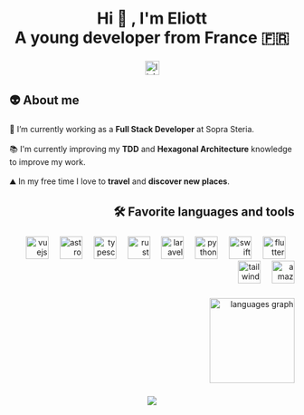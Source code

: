 <h1 align="center">Hi 👋 , I'm Eliott<br>A young developer from France 🇫🇷</h1>

###

<div align="center">
  <a href="https://fr.linkedin.com/in/eliott-oblinger-376533209" target="_blank">
    <img src="https://img.shields.io/static/v1?message=LinkedIn&logo=linkedin&label=&color=0077B5&logoColor=white&labelColor=&style=for-the-badge" height="25" alt="linkedin logo"  />
  </a>
</div>

###

<h2 align="left">👽 About me</h2>

###

<p align="left">💼 I’m currently working as a <strong>Full Stack Developer</strong> at Sopra Steria.<br> <br>📚 I'm currently improving my <strong>TDD</strong> and <strong>Hexagonal Architecture</strong> knowledge to improve my work.<br><br>⛰️ In my free time I love to <strong>travel</strong> and <strong>discover new places</strong>.</p>

###

<h2 align="right">🛠 Favorite languages and tools</h2>

###

<div align="right">
  <img src="https://cdn.simpleicons.org/vuedotjs/4FC08D" height="40" alt="vuejs logo"  />
  <img width="12" />
  <img src="https://cdn.simpleicons.org/astro/FF5D01" height="40" alt="astro logo"  />
  <img width="12" />
  <img src="https://cdn.simpleicons.org/typescript/3178C6" height="40" alt="typescript logo"  />
  <img width="12" />
  <img src="https://cdn.simpleicons.org/rust/3776AB" height="40" alt="rust logo"  />
  <img width="12" />
  <img src="https://cdn.simpleicons.org/laravel/FF2D20" height="40" alt="laravel logo"  />
  <img width="12" />
  <img src="https://cdn.simpleicons.org/python/3776AB" height="40" alt="python logo"  />
  <img width="12" />
  <img src="https://cdn.simpleicons.org/swift/F05138" height="40" alt="swift logo"  />
  <img width="12" />
  <img src="https://cdn.simpleicons.org/flutter/02569B" height="40" alt="flutter logo"  />
  <img width="12" />
  <img src="https://cdn.simpleicons.org/tailwindcss/06B6D4" height="40" alt="tailwindcss logo"  />
  <img width="12" />
  <img src="https://cdn.simpleicons.org/amazonaws/232F3E" height="40" alt="amazonwebservices logo"  />
</div>

###

<div align="right">
  <img src="https://github-readme-stats-sigma-five.vercel.app/api/top-langs?username=eliottoblinger&locale=en&hide_title=false&layout=compact&card_width=320&langs_count=5&theme=github_dark&hide_border=true&order=2" height="150" alt="languages graph"  />
</div>

###

<div align="center">
  <img src="https://visitor-badge.laobi.icu/badge?page_id=eliottoblinger.eliottoblinger&"  />
</div>

###
